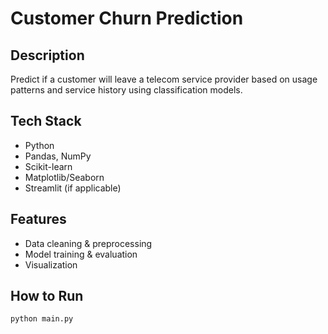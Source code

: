 # Customer Churn Prediction

## Description
Predict if a customer will leave a telecom service provider based on usage patterns and service history using classification models.

## Tech Stack
- Python
- Pandas, NumPy
- Scikit-learn
- Matplotlib/Seaborn
- Streamlit (if applicable)

## Features
- Data cleaning & preprocessing
- Model training & evaluation
- Visualization

## How to Run
```bash
python main.py
```
